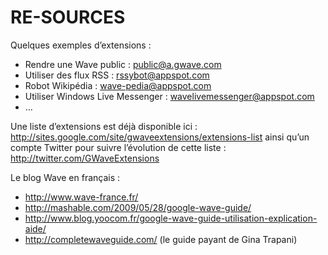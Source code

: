 # RE-SOURCES #

Quelques exemples d’extensions :
  * Rendre une Wave public : public@a.gwave.com
  * Utiliser des flux RSS : rssybot@appspot.com
  * Robot Wikipédia : wave-pedia@appspot.com
  * Utiliser Windows Live Messenger : wavelivemessenger@appspot.com
  * …

Une liste d’extensions est déjà disponible ici : http://sites.google.com/site/gwaveextensions/extensions-list
ainsi qu’un compte Twitter pour suivre l’évolution de cette liste :
http://twitter.com/GWaveExtensions

Le blog Wave en français :
  * http://www.wave-france.fr/
  * http://mashable.com/2009/05/28/google-wave-guide/
  * http://www.blog.yoocom.fr/google-wave-guide-utilisation-explication-aide/
  * http://completewaveguide.com/ (le guide payant de Gina Trapani)